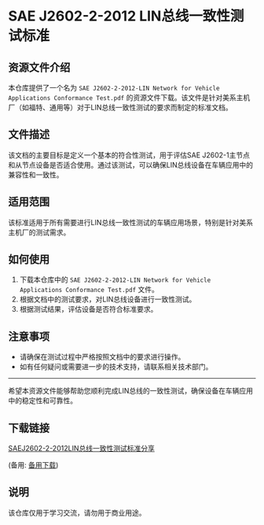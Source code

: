 # SAE J2602-2-2012 LIN总线一致性测试标准

## 资源文件介绍

本仓库提供了一个名为 `SAE J2602-2-2012-LIN Network for Vehicle Applications Conformance Test.pdf` 的资源文件下载。该文件是针对美系主机厂（如福特、通用等）对于LIN总线一致性测试的要求而制定的标准文档。

## 文件描述

该文档的主要目标是定义一个基本的符合性测试，用于评估SAE J2602-1主节点和从节点设备是否适合使用。通过该测试，可以确保LIN总线设备在车辆应用中的兼容性和一致性。

## 适用范围

该标准适用于所有需要进行LIN总线一致性测试的车辆应用场景，特别是针对美系主机厂的测试需求。

## 如何使用

1. 下载本仓库中的 `SAE J2602-2-2012-LIN Network for Vehicle Applications Conformance Test.pdf` 文件。
2. 根据文档中的测试要求，对LIN总线设备进行一致性测试。
3. 根据测试结果，评估设备是否符合标准要求。

## 注意事项

- 请确保在测试过程中严格按照文档中的要求进行操作。
- 如有任何疑问或需要进一步的技术支持，请联系相关技术部门。

---

希望本资源文件能够帮助您顺利完成LIN总线的一致性测试，确保设备在车辆应用中的稳定性和可靠性。

## 下载链接
[SAEJ2602-2-2012LIN总线一致性测试标准分享](https://pan.quark.cn/s/880e50956a28) 

(备用: [备用下载](https://pan.baidu.com/s/1gCsoWHQBmCzzIW1mUf590g?pwd=1234))

## 说明

该仓库仅用于学习交流，请勿用于商业用途。
